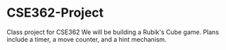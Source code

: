 # CSE362-Project
Class project for CSE362
We will be building a Rubik's Cube game.  Plans include a timer, a move counter, and a hint mechanism.
